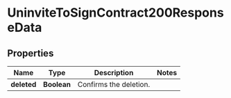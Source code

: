 

# UninviteToSignContract200ResponseData


## Properties

| Name | Type | Description | Notes |
|------------ | ------------- | ------------- | -------------|
|**deleted** | **Boolean** | Confirms the deletion. |  |



